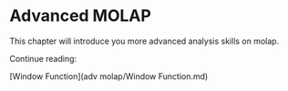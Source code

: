 # Advanced MOLAP

This chapter will introduce you more advanced analysis skills on molap. 

Continue reading:

[Window Function](adv molap/Window Function.md)

